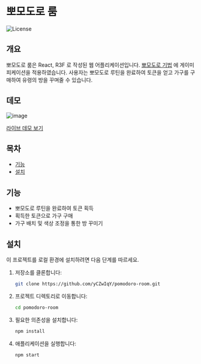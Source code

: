 # 뽀모도로 룸

![License](https://img.shields.io/badge/license-MIT-blue.svg)

## 개요

뽀모도로 룸은 React, R3F 로 작성된 웹 어플리케이션입니다.
[뽀모도로 기법](https://ko.wikipedia.org/wiki/%ED%8F%AC%EB%AA%A8%EB%8F%84%EB%A1%9C_%EA%B8%B0%EB%B2%95) 에 게이미피케이션을 적용하였습니다.
사용자는 뽀모도로 루틴을 완료하여 토큰을 얻고 가구를 구매하여 유령의 방을 꾸며줄 수 있습니다.

## 데모

![image](https://github.com/user-attachments/assets/f91bdb98-4945-4e25-affa-70a8903db5f4)

[라이브 데모 보기](https://pomodoro-room.vercel.app/)

## 목차

- [기능](#기능)
- [설치](#설치)

## 기능

- 뽀모도로 루틴을 완료하여 토큰 획득
- 획득한 토큰으로 가구 구매
- 가구 배치 및 색상 조정을 통한 방 꾸미기

## 설치

이 프로젝트를 로컬 환경에 설치하려면 다음 단계를 따르세요.

1. 저장소를 클론합니다:

    ```bash
    git clone https://github.com/yCZwIqY/pomodoro-room.git
    ```

2. 프로젝트 디렉토리로 이동합니다:

    ```bash
    cd pomodoro-room
    ```

3. 필요한 의존성을 설치합니다:

    ```bash
    npm install
    ```

4. 애플리케이션을 실행합니다:

    ```bash
    npm start
    ```
